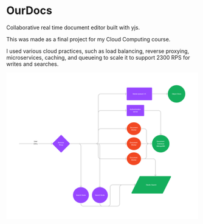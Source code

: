 # OurDocs
Collaborative real time document editor built with yjs.

This was made as a final project for my Cloud Computing course.

I used various cloud practices, such as load balancing, reverse proxying, microservices, 
caching, and queueing to scale it to support 2300 RPS for writes and searches.

![Diagram](Diagram.png)
